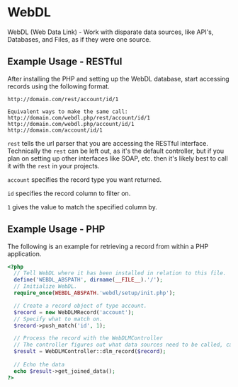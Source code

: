 WebDL
=====

WebDL (Web Data Link) - Work with disparate data sources, like API's, Databases, and Files, as if they were one source.

## Example Usage - RESTful

After installing the PHP and setting up the WebDL database, start accessing records using the following format.

```
http://domain.com/rest/account/id/1

Equivalent ways to make the same call:
http://domain.com/webdl.php/rest/account/id/1
http://domain.com/webdl.php/account/id/1
http://domain.com/account/id/1
```

`rest` tells the url parser that you are accessing the RESTful interface.  Technically the `rest` can be left out, as it's the default controller, but if you plan on setting up other interfaces like SOAP, etc. then it's likely best to call it with the `rest` in your projects.

`account` specifies the record type you want returned.

`id` specifies the record column to filter on.

`1` gives the value to match the specified column by.

## Example Usage - PHP

The following is an example for retrieving a record from within a PHP application.

```php
<?php
  // Tell WebDL where it has been installed in relation to this file.
  define('WEBDL_ABSPATH', dirname(__FILE__).'/');
  // Initialize WebDL.
  require_once(WEBDL_ABSPATH.'webdl/setup/init.php');

  // Create a record object of type account.
  $record = new WebDLMRecord('account');
  // Specify what to match on.
  $record->push_match('id', 1);

  // Process the record with the WebDLMController
  // The controller figures out what data sources need to be called, calls each, and joins the data, returning the result.
  $result = WebDLMController::dlm_record($record);
  
  // Echo the data
  echo $result->get_joined_data();
?>
```
